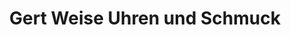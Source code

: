 ---
title: "Gert Weise Uhren und Schmuck"
url: /pirna/gert-weise-uhren-und-schmuck/
shop: Schmuck
---